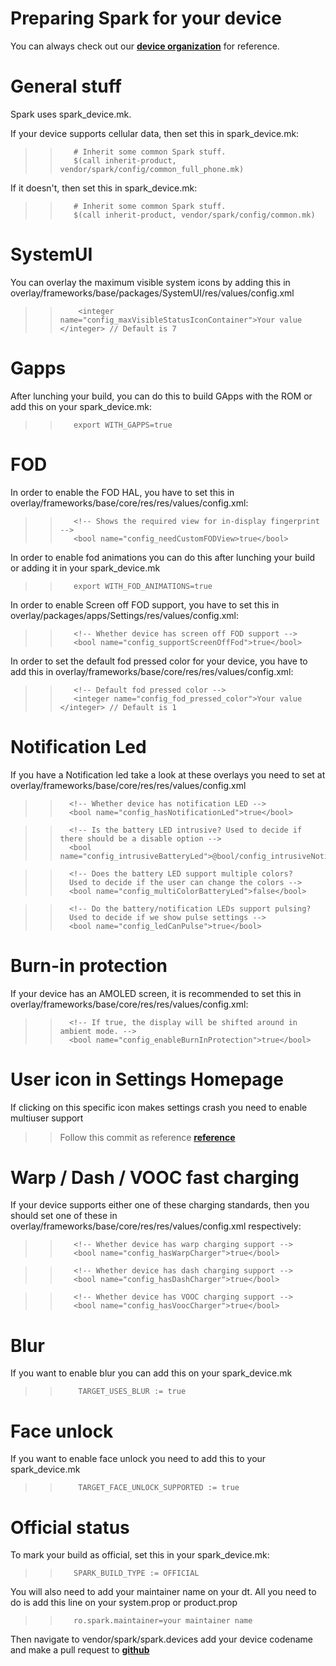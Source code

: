 # Preparing Spark for your device

You can always check out our [**device organization**](https://github.com/Spark-Devices) for reference.

# General stuff

Spark uses spark_device.mk.

If your device supports cellular data, then set this in spark_device.mk:

>>        # Inherit some common Spark stuff.
>>        $(call inherit-product, vendor/spark/config/common_full_phone.mk)

If it doesn't, then set this in spark_device.mk:

>>        # Inherit some common Spark stuff.   
>>        $(call inherit-product, vendor/spark/config/common.mk)


# SystemUI

You can overlay the maximum visible system icons by adding this in overlay/frameworks/base/packages/SystemUI/res/values/config.xml

>>         <integer name="config_maxVisibleStatusIconContainer">Your value </integer> // Default is 7

 # Gapps

After lunching your build, you can do this to build GApps with the ROM or add this on your spark_device.mk:

>>        export WITH_GAPPS=true


# FOD

In order to enable the FOD HAL, you have to set this in overlay/frameworks/base/core/res/res/values/config.xml:

>>        <!-- Shows the required view for in-display fingerprint -->
>>        <bool name="config_needCustomFODView>true</bool>

In order to enable fod animations you can do this after lunching your build or adding it in your spark_device.mk 

>>        export WITH_FOD_ANIMATIONS=true

In order to enable Screen off FOD support, you have to set this in overlay/packages/apps/Settings/res/values/config.xml:

>>        <!-- Whether device has screen off FOD support -->
>>        <bool name="config_supportScreenOffFod">true</bool>

In order to set the default fod pressed color for your device, you have to add this in overlay/frameworks/base/core/res/res/values/config.xml:

>>        <!-- Default fod pressed color -->
>>        <integer name="config_fod_pressed_color">Your value </integer> // Default is 1


# Notification Led

If you have a Notification led take a look at these overlays you need to set at overlay/frameworks/base/core/res/res/values/config.xml

>>       <!-- Whether device has notification LED -->
>>       <bool name="config_hasNotificationLed">true</bool>

>>       <!-- Is the battery LED intrusive? Used to decide if there should be a disable option -->
>>       <bool name="config_intrusiveBatteryLed">@bool/config_intrusiveNotificationLed</bool>

>>       <!-- Does the battery LED support multiple colors?
>>       Used to decide if the user can change the colors -->
>>       <bool name="config_multiColorBatteryLed">false</bool>

>>       <!-- Do the battery/notification LEDs support pulsing?
>>       Used to decide if we show pulse settings -->
>>       <bool name="config_ledCanPulse">true</bool>


# Burn-in protection

If your device has an AMOLED screen, it is recommended to set this in overlay/frameworks/base/core/res/res/values/config.xml:

>>       <!-- If true, the display will be shifted around in ambient mode. -->
>>       <bool name="config_enableBurnInProtection">true</bool>

# User icon in Settings Homepage

If clicking on this specific icon makes settings crash you need to enable multiuser support

>> Follow this commit as reference [**reference**](https://github.com/Spark-Devices/device-xiaomi-davinci/commit/7e65aa287716329988db45348d602ccbf890e209)

# Warp / Dash / VOOC fast charging

If your device supports either one of these charging standards, then you should set one of these in overlay/frameworks/base/core/res/res/values/config.xml respectively:

>>        <!-- Whether device has warp charging support -->
>>        <bool name="config_hasWarpCharger">true</bool>

>>        <!-- Whether device has dash charging support -->
>>        <bool name="config_hasDashCharger">true</bool>

>>        <!-- Whether device has VOOC charging support -->
>>        <bool name="config_hasVoocCharger">true</bool>

# Blur
If you want to enable blur you can add this on your spark_device.mk

>>         TARGET_USES_BLUR := true

# Face unlock

If you want to enable face unlock you need to add this to your spark_device.mk

>>         TARGET_FACE_UNLOCK_SUPPORTED := true

# Official status

To mark your build as official, set this in your spark_device.mk:

>>        SPARK_BUILD_TYPE := OFFICIAL

You will also need to add your maintainer name on your dt. All you need to do is add this line on your system.prop or product.prop
>>        ro.spark.maintainer=your maintainer name

Then navigate to vendor/spark/spark.devices add your device codename and make a pull request to [**github**](https://github.com/Spark-Rom)
